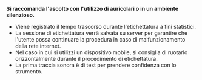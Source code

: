 **Si raccomanda l'ascolto con l'utilizzo di auricolari o in un ambiente silenzioso.**

- Viene registrato il tempo trascorso durante l'etichettatura a fini statistici.
- La sessione di etichettatura verrà salvata su server per garantire che l'utente possa continuare la procedura in caso di malfunzionamento della rete internet.
- Nel caso in cui si utilizzi un dispositivo mobile, si consiglia di ruotarlo orizzontalmente durante il procedimento di etichettatura.
- La prima traccia sonora è di test per prendere confidenza con lo strumento.

